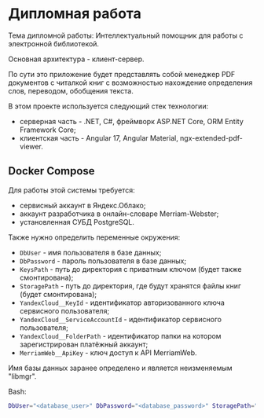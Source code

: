 # Дипломная работа

Тема дипломной работы: Интеллектуальный помощник для работы с электронной библиотекой.

Основная архитектура - клиент-сервер.

По сути это приложение будет представлять собой менеджер PDF документов с читалкой книг с возможностью нахождение определения слов, переводом, обобщения текста.

В этом проекте используется следующий стек технологии:

- серверная часть - .NET, C#, фреймворк ASP.NET Core, ORM Entity Framework Core;
- клиентская часть - Angular 17, Angular Material, ngx-extended-pdf-viewer.

## Docker Compose

Для работы этой системы требуется:
 - сервисный аккаунт в Яндекс.Облако;
 - аккаунт разработчика в онлайн-словаре Merriam-Webster;
 - установленная СУБД PostgreSQL.
  
Также нужно определить переменные окружения:  
 - `DbUser` - имя пользователя в базе данных;
 - `DbPassword` - пароль пользователя в базе данных;
 - `KeysPath` - путь до директория с приватным ключом (будет также смонтирована);
 - `StoragePath` - путь до директория, где будут хранятся файлы книг (будет смонтирована);
 - `YandexCloud__KeyId` - идентификатор авторизованного ключа сервисного пользователя;
 - `YandexCloud__ServiceAccountId` - идентификатор сервисного пользователя;
 - `YandexCloud__FolderPath` - идентификатор папки на котором зарегистрирован платёжный аккаунт;
 - `MerriamWeb__ApiKey` - ключ доступ к API MerriamWeb.

Имя базы данных заранее определено и является неизменяемым "libmgr".

Bash:
```bash
DbUser="<database_user>" DbPassword="<database_password>" StoragePath="" docker compose up
```
